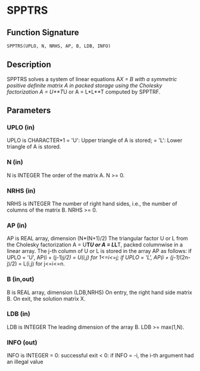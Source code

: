 # SPPTRS

## Function Signature

```fortran
SPPTRS(UPLO, N, NRHS, AP, B, LDB, INFO)
```

## Description


 SPPTRS solves a system of linear equations A*X = B with a symmetric
 positive definite matrix A in packed storage using the Cholesky
 factorization A = U**T*U or A = L*L**T computed by SPPTRF.

## Parameters

### UPLO (in)

UPLO is CHARACTER*1 = 'U': Upper triangle of A is stored; = 'L': Lower triangle of A is stored.

### N (in)

N is INTEGER The order of the matrix A. N >= 0.

### NRHS (in)

NRHS is INTEGER The number of right hand sides, i.e., the number of columns of the matrix B. NRHS >= 0.

### AP (in)

AP is REAL array, dimension (N*(N+1)/2) The triangular factor U or L from the Cholesky factorization A = U**T*U or A = L*L**T, packed columnwise in a linear array. The j-th column of U or L is stored in the array AP as follows: if UPLO = 'U', AP(i + (j-1)*j/2) = U(i,j) for 1<=i<=j; if UPLO = 'L', AP(i + (j-1)*(2n-j)/2) = L(i,j) for j<=i<=n.

### B (in,out)

B is REAL array, dimension (LDB,NRHS) On entry, the right hand side matrix B. On exit, the solution matrix X.

### LDB (in)

LDB is INTEGER The leading dimension of the array B. LDB >= max(1,N).

### INFO (out)

INFO is INTEGER = 0: successful exit < 0: if INFO = -i, the i-th argument had an illegal value

